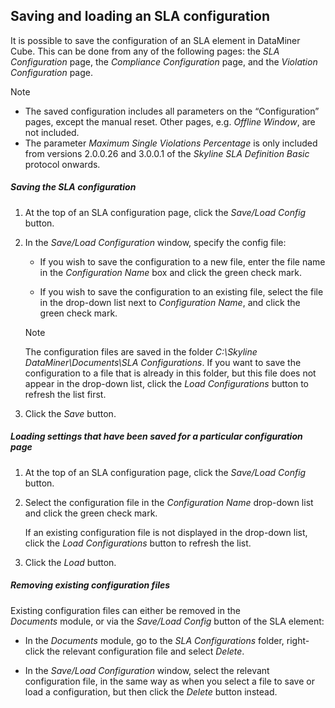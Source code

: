 ## Saving and loading an SLA configuration

It is possible to save the configuration of an SLA element in DataMiner Cube. This can be done from any of the following pages: the *SLA Configuration* page, the *Compliance Configuration* page, and the *Violation Configuration* page.

> [!NOTE]
> -  The saved configuration includes all parameters on the “Configuration” pages, except the manual reset. Other pages, e.g. *Offline Window*, are not included.
> -  The parameter *Maximum Single Violations Percentage* is only included from versions 2.0.0.26 and 3.0.0.1 of the *Skyline SLA Definition Basic* protocol onwards.

##### Saving the SLA configuration

1. At the top of an SLA configuration page, click the *Save/Load Config* button.

2. In the *Save/Load Configuration* window, specify the config file:

    - If you wish to save the configuration to a new file, enter the file name in the *Configuration Name* box and click the green check mark.

    - If you wish to save the configuration to an existing file, select the file in the drop-down list next to *Configuration Name*, and click the green check mark.

    > [!NOTE]
    > The configuration files are saved in the folder *C:\\Skyline DataMiner\\Documents\\SLA Configurations*. If you want to save the configuration to a file that is already in this folder, but this file does not appear in the drop-down list, click the *Load Configurations* button to refresh the list first.

3. Click the *Save* button.

##### Loading settings that have been saved for a particular configuration page

1. At the top of an SLA configuration page, click the *Save/Load Config* button.

2. Select the configuration file in the *Configuration Name* drop-down list and click the green check mark.

    If an existing configuration file is not displayed in the drop-down list, click the *Load Configurations* button to refresh the list.

3. Click the *Load* button.

##### Removing existing configuration files

Existing configuration files can either be removed in the *Documents* module, or via the *Save/Load Config* button of the SLA element:

- In the *Documents* module, go to the *SLA Configurations* folder, right-click the relevant configuration file and select *Delete*.

- In the *Save/Load Configuration* window, select the relevant configuration file, in the same way as when you select a file to save or load a configuration, but then click the *Delete* button instead.
